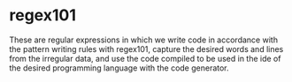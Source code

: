 # regex101
These are regular expressions in which we write code in accordance with the pattern writing rules with regex101, capture the desired words and lines from the irregular data, and use the code compiled to be used in the ide of the desired programming language with the code generator.
